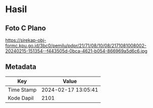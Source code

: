 # Hasil

## Foto C Plano

https://sirekap-obj-formc.kpu.go.id/3bc0/pemilu/pdpr/21/71/08/10/08/2171081008002-20240215-151354--f443505d-0bca-4621-b054-866969a5d6c6.jpg


## Metadata

| Key        | Value               |
| ---------- | ------------------- |
| Time Stamp | 2024-02-17 13:05:41 |
| Kode Dapil | 2101                |



